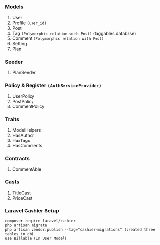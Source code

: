 <!-- alt+m  for snippets -->

### Models
1. User
1. Profile `(user_id)`
1. Post
1. Tag `(Polymorphic relation with Post)` (taggables database)
1. Comment `(Polymorphic relation with Post)`
1. Setting
1. Plan

### Seeder
1. PlanSeeder

### Policy & Register `(AuthServiceProvider)`
1. UserPolicy
1. PostPolicy
1. CommentPolicy

### Traits
1. ModelHelpers
1. HasAuthor
1. HasTags
1. HasComments

### Contracts
1. CommentAble

### Casts
1. TitleCast
1. PriceCast

### Laravel Cashier Setup

```
composer require laravel/cashier
php artisan migrate
php artisan vendor:publish --tag="cashier-migrations" (created three tables in db)
use Billable (In User Model)
```


